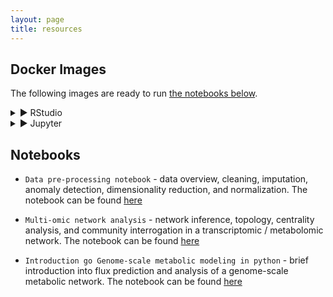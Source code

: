 ```yaml
---
layout: page
title: resources
---
```


## Docker Images

The following images are ready to run [the notebooks below](#notebooks).  
<details><summary> &#9658; RStudio </summary>
	<p> Image ready to run R 4.1.0, Rstudio, Mixomics 6.16.3, MOFA2 1.3.4, among others.</p>
	<p> Run with <code>docker run ruibenfeitas/rstudio:30_08_2021</code></p></details>

<details><summary> &#9658; Jupyter </summary>
	<p> Image ready to run Python 3.9.6, Jupyter, igraph, scikit-learn, among others.</p>
	<p> Run with <code>docker run ruibenfeitas/jupyter:30_08_2021</code></p></details>

## Notebooks

- `Data pre-processing notebook` - data overview, cleaning, imputation, anomaly detection, dimensionality reduction, and normalization. The notebook can be found [here](./extras/notebooks/session_preprocessing/preprocessing.html)

- `Multi-omic network analysis` - network inference, topology, centrality analysis, and community interrogation in a transcriptomic / metabolomic network. The notebook can be found [here](./extras/notebooks/session_topology/lab.html)

- `Introduction go Genome-scale metabolic modeling in python` - brief introduction into flux prediction and analysis of a genome-scale metabolic network. The notebook can be found [here](./extras/notebooks/session_gems/lab.html)